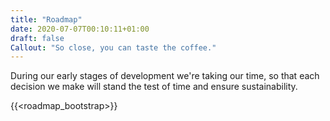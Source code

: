 ```yaml
---
title: "Roadmap"
date: 2020-07-07T00:10:11+01:00
draft: false
Callout: "So close, you can taste the coffee."
---
```


During our early stages of development we're taking our time, so that each decision
we make will stand the test of time and ensure sustainability.

{{<roadmap_bootstrap>}}
